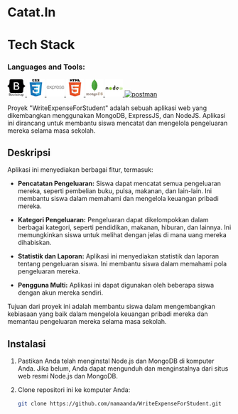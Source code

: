 # Catat.In

# Tech Stack
<h3 align="left">Languages and Tools:</h3>
<p align="left">
  <a href="https://getbootstrap.com" target="_blank" rel="noreferrer">
    <img
      src="https://raw.githubusercontent.com/devicons/devicon/master/icons/bootstrap/bootstrap-plain-wordmark.svg"
      alt="bootstrap"
      width="40"
      height="40"
    />
  </a>

  <a href="https://www.w3schools.com/css/" target="_blank" rel="noreferrer">
    <img
      src="https://raw.githubusercontent.com/devicons/devicon/master/icons/css3/css3-original-wordmark.svg"
      alt="css3"
      width="40"
      height="40"
    />
  </a>

  <a href="https://expressjs.com" target="_blank" rel="noreferrer">
    <img
      src="https://raw.githubusercontent.com/devicons/devicon/master/icons/express/express-original-wordmark.svg"
      alt="express"
      width="40"
      height="40"
    />
  </a>

  <a href="https://www.w3.org/html/" target="_blank" rel="noreferrer">
    <img
      src="https://raw.githubusercontent.com/devicons/devicon/master/icons/html5/html5-original-wordmark.svg"
      alt="html5"
      width="40"
      height="40"
    />
  </a>

  <a href="https://www.mongodb.com/" target="_blank" rel="noreferrer">
    <img
      src="https://raw.githubusercontent.com/devicons/devicon/master/icons/mongodb/mongodb-original-wordmark.svg"
      alt="mongodb"
      width="40"
      height="40"
    />
  </a>

  <a href="https://nodejs.org" target="_blank" rel="noreferrer">
    <img
      src="https://raw.githubusercontent.com/devicons/devicon/master/icons/nodejs/nodejs-original-wordmark.svg"
      alt="nodejs"
      width="40"
      height="40"
    />
  </a>
  <a href="https://postman.com" target="_blank" rel="noreferrer">
    <img
      src="https://www.vectorlogo.zone/logos/getpostman/getpostman-icon.svg"
      alt="postman"
      width="40"
      height="40"
    />
  </a>
</p>






Proyek "WriteExpenseForStudent" adalah sebuah aplikasi web yang dikembangkan menggunakan MongoDB, ExpressJS, dan NodeJS. Aplikasi ini dirancang untuk membantu siswa mencatat dan mengelola pengeluaran mereka selama masa sekolah.

## Deskripsi

Aplikasi ini menyediakan berbagai fitur, termasuk:

- **Pencatatan Pengeluaran:** Siswa dapat mencatat semua pengeluaran mereka, seperti pembelian buku, pulsa, makanan, dan lain-lain. Ini membantu siswa dalam memahami dan mengelola keuangan pribadi mereka.

- **Kategori Pengeluaran:** Pengeluaran dapat dikelompokkan dalam berbagai kategori, seperti pendidikan, makanan, hiburan, dan lainnya. Ini memungkinkan siswa untuk melihat dengan jelas di mana uang mereka dihabiskan.

- **Statistik dan Laporan:** Aplikasi ini menyediakan statistik dan laporan tentang pengeluaran siswa. Ini membantu siswa dalam memahami pola pengeluaran mereka.

- **Pengguna Multi:** Aplikasi ini dapat digunakan oleh beberapa siswa dengan akun mereka sendiri.

Tujuan dari proyek ini adalah membantu siswa dalam mengembangkan kebiasaan yang baik dalam mengelola keuangan pribadi mereka dan memantau pengeluaran mereka selama masa sekolah.

## Instalasi

1. Pastikan Anda telah menginstal Node.js dan MongoDB di komputer Anda. Jika belum, Anda dapat mengunduh dan menginstalnya dari situs web resmi Node.js dan MongoDB.

2. Clone repositori ini ke komputer Anda:

   ```bash
   git clone https://github.com/namaanda/WriteExpenseForStudent.git
